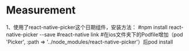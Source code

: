 # Measurement
1、使用了react-native-picker这个日期组件，安装方法：
#npm install react-native-picker --save
#react-native link
#在ios文件夹下的Podfile增加（pod 'Picker', :path => '../node_modules/react-native-picker'）后pod install 

